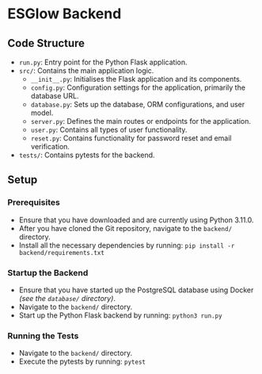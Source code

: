 # ESGlow Backend

## Code Structure

- `run.py`: Entry point for the Python Flask application.
- `src/`: Contains the main application logic.
  - `__init__.py`: Initialises the Flask application and its components.
  - `config.py`: Configuration settings for the application, primarily the database URL.
  - `database.py`: Sets up the database, ORM configurations, and user model.
  - `server.py`: Defines the main routes or endpoints for the application.
  - `user.py`: Contains all types of user functionality.
  - `reset.py`: Contains functionality for password reset and email verification.
- `tests/`: Contains pytests for the backend.

## Setup

### Prerequisites

- Ensure that you have downloaded and are currently using Python 3.11.0.
- After you have cloned the Git repository, navigate to the `backend/` directory.
- Install all the necessary dependencies by running:
  `pip install -r backend/requirements.txt`

### Startup the Backend

- Ensure that you have started up the PostgreSQL database using Docker _(see the `database/` directory)_.
- Navigate to the `backend/` directory.
- Start up the Python Flask backend by running:
  `python3 run.py`

### Running the Tests

- Navigate to the `backend/` directory.
- Execute the pytests by running:
  `pytest`
